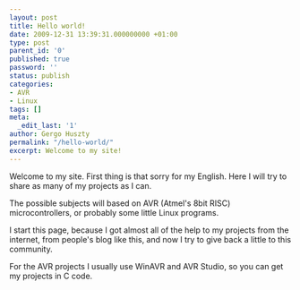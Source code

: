 ```yaml
---
layout: post
title: Hello world!
date: 2009-12-31 13:39:31.000000000 +01:00
type: post
parent_id: '0'
published: true
password: ''
status: publish
categories:
- AVR
- Linux
tags: []
meta:
  _edit_last: '1'
author: Gergo Huszty
permalink: "/hello-world/"
excerpt: Welcome to my site!
---
```

Welcome to my site. First thing is that sorry for my English. Here I will try to share as many of my projects as I can.

The possible subjects will based on AVR (Atmel's 8bit RISC) microcontrollers, or probably some little Linux programs.

I start this page, because I got almost all of the help to my projects from the internet, from people's blog like this, and now I try to give back a little to this community.

For the AVR projects I usually use WinAVR and AVR Studio, so you can get my projects in C code.

